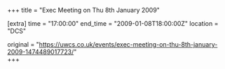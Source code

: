 +++
title = "Exec Meeting on Thu 8th January 2009"

[extra]
time = "17:00:00"
end_time = "2009-01-08T18:00:00Z"
location = "DCS"

original = "https://uwcs.co.uk/events/exec-meeting-on-thu-8th-january-2009-1474489017723/"    
+++




